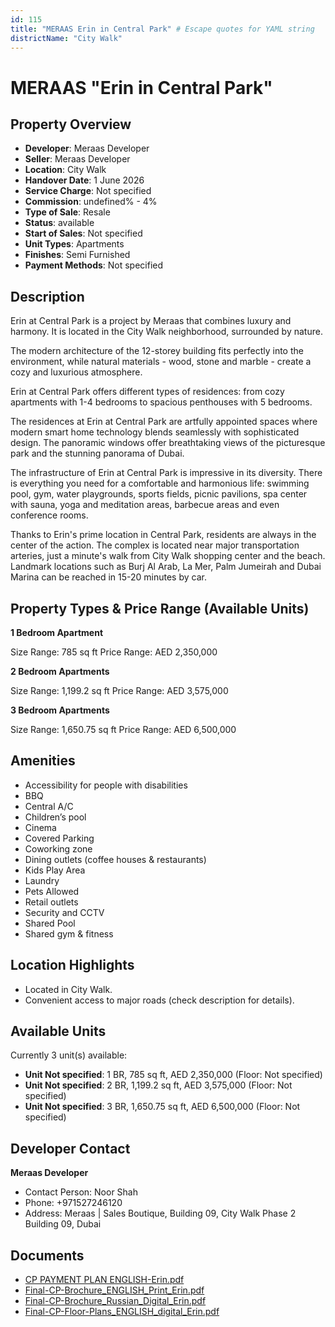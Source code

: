 ```yaml
---
id: 115
title: "MERAAS Erin in Central Park" # Escape quotes for YAML string
districtName: "City Walk"
---
```


# MERAAS "Erin in Central Park"

## Property Overview
- **Developer**: Meraas Developer
- **Seller**: Meraas Developer
- **Location**: City Walk
- **Handover Date**: 1 June 2026
- **Service Charge**: Not specified
- **Commission**: undefined% - 4%
- **Type of Sale**: Resale
- **Status**: available
- **Start of Sales**: Not specified
- **Unit Types**: Apartments
- **Finishes**: Semi Furnished
- **Payment Methods**: Not specified

## Description
Erin at Central Park is a project by Meraas that combines luxury and harmony. It is located in the City Walk neighborhood, surrounded by nature.

 The modern architecture of the 12-storey building fits perfectly into the environment, while natural materials - wood, stone and marble - create a cozy and luxurious atmosphere.

 Erin at Central Park offers different types of residences: from cozy apartments with 1-4 bedrooms to spacious penthouses with 5 bedrooms.

 The residences at Erin at Central Park are artfully appointed spaces where modern smart home technology blends seamlessly with sophisticated design. The panoramic windows offer breathtaking views of the picturesque park and the stunning panorama of Dubai.

 The infrastructure of Erin at Central Park is impressive in its diversity. There is everything you need for a comfortable and harmonious life: swimming pool, gym, water playgrounds, sports fields, picnic pavilions, spa center with sauna, yoga and meditation areas, barbecue areas and even conference rooms.

 Thanks to Erin's prime location in Central Park, residents are always in the center of the action. The complex is located near major transportation arteries, just a minute's walk from City Walk shopping center and the beach. Landmark locations such as Burj Al Arab, La Mer, Palm Jumeirah and Dubai Marina can be reached in 15-20 minutes by car.

## Property Types & Price Range (Available Units)
**1 Bedroom Apartment**

Size Range: 785 sq ft
Price Range: AED 2,350,000

**2 Bedroom Apartments**

Size Range: 1,199.2 sq ft
Price Range: AED 3,575,000

**3 Bedroom Apartments**

Size Range: 1,650.75 sq ft
Price Range: AED 6,500,000

## Amenities
- Accessibility for people with disabilities
- BBQ
- Central A/C
- Children’s pool
- Cinema
- Covered Parking
- Coworking zone
- Dining outlets  (coffee houses & restaurants)
- Kids Play Area
- Laundry
- Pets Allowed
- Retail outlets
- Security and CCTV
- Shared Pool
- Shared gym & fitness

## Location Highlights
- Located in City Walk.
- Convenient access to major roads (check description for details).

## Available Units
Currently 3 unit(s) available:
- **Unit Not specified**: 1 BR, 785 sq ft, AED 2,350,000 (Floor: Not specified)
- **Unit Not specified**: 2 BR, 1,199.2 sq ft, AED 3,575,000 (Floor: Not specified)
- **Unit Not specified**: 3 BR, 1,650.75 sq ft, AED 6,500,000 (Floor: Not specified)

## Developer Contact
**Meraas Developer**
- Contact Person: Noor Shah
- Phone: +971527246120
- Address: Meraas | Sales Boutique, Building 09, City Walk Phase 2 Building 09, Dubai

## Documents
- [CP PAYMENT PLAN ENGLISH-Erin.pdf](https://cdn.geniemap.net/2023/06/22/SPyRiOLmjDM9EWTaWHXmWn8BvpmjZJk1pKWoytVv.pdf)
- [Final-CP-Brochure_ENGLISH_Print_Erin.pdf](https://cdn.geniemap.net/2023/06/22/ihbkL21ikllK8QgK7thiW4WzaO0evwweH1NzVlMJ.pdf)
- [Final-CP-Brochure_Russian_Digital_Erin.pdf](https://cdn.geniemap.net/2023/06/22/rXzcvxiMtmzPFUUpeapFv7IaZVEe0qvxn5abxrU0.pdf)
- [Final-CP-Floor-Plans_ENGLISH_digital_Erin.pdf](https://cdn.geniemap.net/2023/06/22/6peQQtfSWwssqeP9nF3IkshrHuA35YcFvRrgzcHT.pdf)
